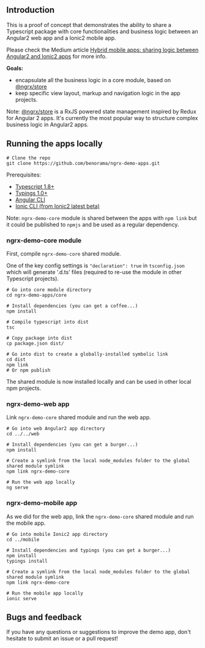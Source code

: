 
## Introduction

This is a proof of concept that demonstrates the ability to share a Typescript package with core functionalities and business logic between an Angular2 web app and a Ionic2 mobile app.

Please check the Medium article [Hybrid mobile apps: sharing logic between Angular2 and Ionic2 apps](https://medium.com/@benorama/hybrid-mobile-apps-sharing-logic-between-angular2-and-ionic2-apps-7c32145b90d5#.m1x3vpyc0) for more info.

**Goals:**

* encapsulate all the business logic in a core module, based on [@ngrx/store](https://github.com/ngrx/store)
* keep specific view layout, markup and navigation logic in the app projects.

Note: [@ngrx/store](https://github.com/ngrx/store) is a RxJS powered state management inspired by Redux for Angular 2 apps. 
It's currently the most popular way to structure complex business logic in Angular2 apps.


## Running the apps locally

```
# Clone the repo
git clone https://github.com/benorama/ngrx-demo-apps.git
```

Prerequisites:
* [Typescript 1.8+](https://www.typescriptlang.org/index.html#download-links)
* [Typings 1.0+](https://github.com/typings/typings)
* [Angular CLI](https://cli.angular.io)
* [Ionic CLI (from Ionic2 latest beta)](http://ionicframework.com/docs/cli/)

Note: `ngrx-demo-core` module is shared between the apps with `npm link` but it could be published to `npmjs` and be used as a regular dependency.

### ngrx-demo-core module

First, compile `ngrx-demo-core` shared module. 

One of the key config settings is `"declaration": true` in `tsconfig.json` which will generate ‘.d.ts’ files (required to re-use the module in other Typescript projects). 

```
# Go into core module directory
cd ngrx-demo-apps/core

# Install dependencies (you can get a coffee...)
npm install

# Compile typescript into dist
tsc

# Copy package into dist
cp package.json dist/

# Go into dist to create a globally-installed symbolic link
cd dist
npm link
# Or npm publish
```

The shared module is now installed locally and can be used in other local npm projects.

### ngrx-demo-web app

Link `ngrx-demo-core` shared module and run the web app.

```
# Go into web Angular2 app directory
cd ../../web

# Install dependencies (you can get a burger...)
npm install

# Create a symlink from the local node_modules folder to the global shared module symlink
npm link ngrx-demo-core

# Run the web app locally
ng serve
```

### ngrx-demo-mobile app

As we did for the web app, link the `ngrx-demo-core` shared module and run the mobile app.

```
# Go into mobile Ionic2 app directory
cd ../mobile

# Install dependencies and typings (you can get a burger...)
npm install
typings install

# Create a symlink from the local node_modules folder to the global shared module symlink
npm link ngrx-demo-core

# Run the mobile app locally
ionic serve
```

## Bugs and feedback

If you have any questions or suggestions to improve the demo app, don't hesitate to submit an issue or a pull request!